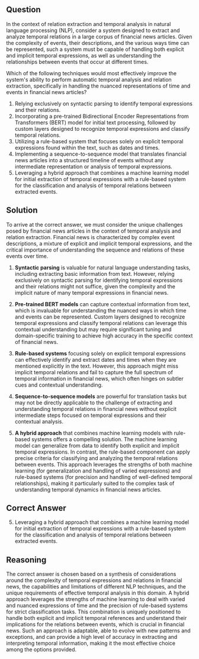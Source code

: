 ## Question
In the context of relation extraction and temporal analysis in natural language processing (NLP), consider a system designed to extract and analyze temporal relations in a large corpus of financial news articles. Given the complexity of events, their descriptions, and the various ways time can be represented, such a system must be capable of handling both explicit and implicit temporal expressions, as well as understanding the relationships between events that occur at different times.

Which of the following techniques would most effectively improve the system's ability to perform automatic temporal analysis and relation extraction, specifically in handling the nuanced representations of time and events in financial news articles?

1. Relying exclusively on syntactic parsing to identify temporal expressions and their relations.
2. Incorporating a pre-trained Bidirectional Encoder Representations from Transformers (BERT) model for initial text processing, followed by custom layers designed to recognize temporal expressions and classify temporal relations.
3. Utilizing a rule-based system that focuses solely on explicit temporal expressions found within the text, such as dates and times.
4. Implementing a sequence-to-sequence model that translates financial news articles into a structured timeline of events without any intermediate representation or analysis of temporal expressions.
5. Leveraging a hybrid approach that combines a machine learning model for initial extraction of temporal expressions with a rule-based system for the classification and analysis of temporal relations between extracted events.

## Solution

To arrive at the correct answer, we must consider the unique challenges posed by financial news articles in the context of temporal analysis and relation extraction. Financial news is characterized by complex event descriptions, a mixture of explicit and implicit temporal expressions, and the critical importance of understanding the sequence and relations of these events over time.

1. **Syntactic parsing** is valuable for natural language understanding tasks, including extracting basic information from text. However, relying exclusively on syntactic parsing for identifying temporal expressions and their relations might not suffice, given the complexity and the implicit nature of many temporal expressions in financial news.

2. **Pre-trained BERT models** can capture contextual information from text, which is invaluable for understanding the nuanced ways in which time and events can be represented. Custom layers designed to recognize temporal expressions and classify temporal relations can leverage this contextual understanding but may require significant tuning and domain-specific training to achieve high accuracy in the specific context of financial news.

3. **Rule-based systems** focusing solely on explicit temporal expressions can effectively identify and extract dates and times when they are mentioned explicitly in the text. However, this approach might miss implicit temporal relations and fail to capture the full spectrum of temporal information in financial news, which often hinges on subtler cues and contextual understanding.

4. **Sequence-to-sequence models** are powerful for translation tasks but may not be directly applicable to the challenge of extracting and understanding temporal relations in financial news without explicit intermediate steps focused on temporal expressions and their contextual analysis.

5. **A hybrid approach** that combines machine learning models with rule-based systems offers a compelling solution. The machine learning model can generalize from data to identify both explicit and implicit temporal expressions. In contrast, the rule-based component can apply precise criteria for classifying and analyzing the temporal relations between events. This approach leverages the strengths of both machine learning (for generalization and handling of varied expressions) and rule-based systems (for precision and handling of well-defined temporal relationships), making it particularly suited to the complex task of understanding temporal dynamics in financial news articles.

## Correct Answer
5. Leveraging a hybrid approach that combines a machine learning model for initial extraction of temporal expressions with a rule-based system for the classification and analysis of temporal relations between extracted events.

## Reasoning

The correct answer is chosen based on a synthesis of considerations around the complexity of temporal expressions and relations in financial news, the capabilities and limitations of different NLP techniques, and the unique requirements of effective temporal analysis in this domain. A hybrid approach leverages the strengths of machine learning to deal with varied and nuanced expressions of time and the precision of rule-based systems for strict classification tasks. This combination is uniquely positioned to handle both explicit and implicit temporal references and understand their implications for the relations between events, which is crucial in financial news. Such an approach is adaptable, able to evolve with new patterns and exceptions, and can provide a high level of accuracy in extracting and interpreting temporal information, making it the most effective choice among the options provided.